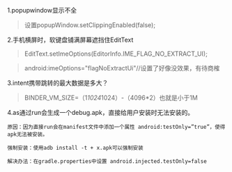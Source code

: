 1.popupwindow显示不全
> 设置popupWindow.setClippingEnabled(false);

2.手机横屏时，软键盘铺满屏幕遮挡住EditText
> EditText.setImeOptions(EditorInfo.IME_FLAG_NO_EXTRACT_UI);

> android:imeOptions="flagNoExtractUi"//设置了好像没效果，有待商榷

3.intent携带跳转的最大数据是多大？
> BINDER_VM_SIZE=（1*1024*1024）-（4096*2）也就是小于1M

4.as通过run会生成一个debug.apk，直接给用户安装时无法安装的。

```
原因：因为直接run会在manifest文件中添加一个属性 android:testOnly=”true”，使得apk无法被安装。

强制安装：使用adb install -t + x.apk可以强制安装

解决办法：在gradle.properties中设置 android.injected.testOnly=false
```
